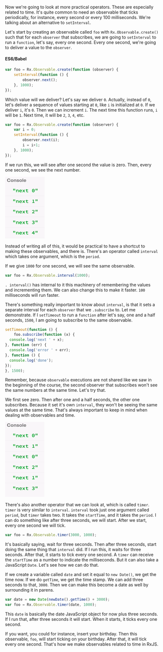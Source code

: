 Now we're going to look at more practical operators. These are especially related to time. It's quite common to need an observable that ticks periodically, for instance, every second or every 100 milliseconds. We're talking about an alternative to `setInterval`.

Let's start by creating an observable called `foo` with `Rx.Observable.create()` such that for each `observer` that subscribes, we are going to `setInterval` to run a `function`, let's say, every one second. Every one second, we're going to deliver a value to the `observer`.

#### ES6/Babel
```javascript
var foo = Rx.Observable.create(function (observer) {
    setInterval(function () {
        observer.next();
    }, 1000);
});
```

Which value will we deliver? Let's say we deliver `0`. Actually, instead of `0`, let's deliver a sequence of values starting at `0`, like `i` is initialized at `0`. If we deliver `i`, it's `0`. Then we can increment `i`. The next time this function runs, `i` will be `1`. Next time, it will be `2`, `3`, `4`, etc.

```javascript
var foo = Rx.Observable.create(function (observer) {
    var i = 0;
    setInterval(function () {
        observer.next(i);
        i = i+1;
    }, 1000);
});
```

If we run this, we will see after one second the value is zero. Then, every one second, we see the next number. 

![Numbers incrementing](../images/rxjs-creation-operators-interval-and-timer-numbers-incrimented.png)

Instead of writing all of this, it would be practical to have a shortcut to making these observables, and there is. There's an operator called `interval` which takes one argument, which is the `period`.

If we give `1000` for one second, we will see the same observable. 

```javascript
var foo = Rx.Observable.interval(1000);
```

`. interval()` has internal to it this machinery of remembering the values and incrementing them. We can also change this to make it faster. `100` milliseconds will run faster.

There's something really important to know about `interval`, is that it sets a separate interval for each `observer` that we `.subscribe` to. Let me demonstrate. If I `setTimeout` to run a `function` after let's say, one and a half seconds, `1500`, I am going to subscribe to the same observable.

```javascript
setTimeout(function () {
    foo.subscribe(function (x) {
  console.log('next ' + x);
}, function (err) {
  console.log('error ' + err);
}, function () {
  console.log('done');
});
}, 1500);
```

Remember, because `observable` executions are not shared like we saw in the beginning of the course, the second observer that subscribes won't see the same numbers at the same time. Let's try that.

We first see zero. Then after one and a half seconds, the other one subscribes. Because it set it's own `interval`, they won't be seeing the same values at the same time. That's always important to keep in mind when dealing with observables and time.

![We see multiple subscribes incrementing](../images/rxjs-creation-operators-interval-and-timer-multiple-subscribes-incrementing.png)

There's also another operator that we can look at, which is called `timer`. `timer` is very similar to `interval`. `interval` took just one argument called `period`, but `timer` takes two. It takes the `startTime`, and it takes the `period`. I can do something like after three seconds, we will start. After we start, every one second we will tick.

```javascript
var foo = Rx.Observable.timer(3000, 1000);
```

It's basically saying, wait for three seconds. Then after three seconds, start doing the same thing that `interval` did. If I run this, it waits for three seconds. After that, it starts to tick every one second. A `timer` can receive the `startTime` as a number to indicate the milliseconds. But it can also take a JavaScript `Date`. Let's see how we can do that.

If we create a variable called `date` and set it equal to `new Date()`, we get the time now. If we do `getTime`, we get the time stamp. We can add three seconds to that, `3000`. Then we can make this become a date as well by surrounding it in parens. 

```javascript
var date = new Date(newDate().getTime() + 3000);
var foo = Rx.Observable.timer(date, 1000);
```

This `date` is basically the date JavaScript object for now plus three seconds. If I run that, after three seconds it will start. When it starts, it ticks every one second.

If you want, you could for instance, insert your birthday. Then this observable, `foo`, will start ticking on your birthday. After that, it will tick every one second. That's how we make observables related to time in RxJS.